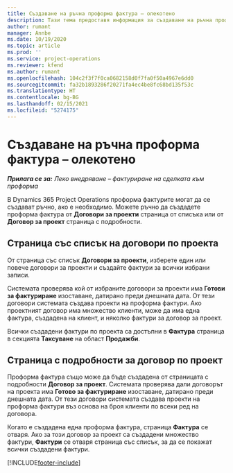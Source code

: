 ```yaml
---
title: Създаване на ръчна проформа фактура – олекотено
description: Тази тема предоставя информация за създаване на ръчна проформа фактура в Project Operations.
author: rumant
manager: Annbe
ms.date: 10/19/2020
ms.topic: article
ms.prod: ''
ms.service: project-operations
ms.reviewer: kfend
ms.author: rumant
ms.openlocfilehash: 104c2f3f7f0ca0682158d0f7fa0f50a4967e6dd0
ms.sourcegitcommit: fa32b1893286f20271fa4ec4be8fc68bd135f53c
ms.translationtype: HT
ms.contentlocale: bg-BG
ms.lasthandoff: 02/15/2021
ms.locfileid: "5274175"
---
```

# <a name="create-a-manual-proforma-invoice---lite"></a>Създаване на ръчна проформа фактура – олекотено

_**Прилага се за:** Леко внедряване – фактуриране на сделката към проформа_

В Dynamics 365 Project Operations проформа фактурите могат да се създават ръчно, ако е необходимо. Можете ръчно да създадете проформа фактура от **Договори за проекти** страница от списъка или от **Договор за проект** страница с подробности.

##  <a name="project-contracts-list-page"></a>Страница със списък на договори по проекта

От страница със списък **Договори за проекти**, изберете един или повече договори за проекти и създайте фактури за всички избрани записи.

Системата проверява кой от избраните договори за проекти има **Готови за фактуриране** изоставане, датирано преди днешната дата. От тези договори системата създава проекти на проформа фактури. Ако проектният договор има множество клиенти, може да има една фактура, създадена на клиент, и няколко фактури за договор за проект.

Всички създадени фактури по проекта са достъпни в **Фактура** страница в секцията **Таксуване** на област **Продажби**.

## <a name="project-contract-details-page"></a>Страница с подробности за договор по проект

Проформа фактура също може да бъде създадена от страницата с подробности **Договор за проект**. Системата проверява дали договорът на проекта има **Готово за фактуриране** изоставане, датирано преди днешната дата. От тези договори системата създава проекти на проформа фактури въз основа на броя клиенти по всеки ред на договора.

Когато е създадена една проформа фактура, страница **Фактура** се отваря. Ако за този договор за проект са създадени множество фактури, **Фактури** се отваря страница със списък, за да се покажат всички създадени фактури.


[!INCLUDE[footer-include](../../includes/footer-banner.md)]